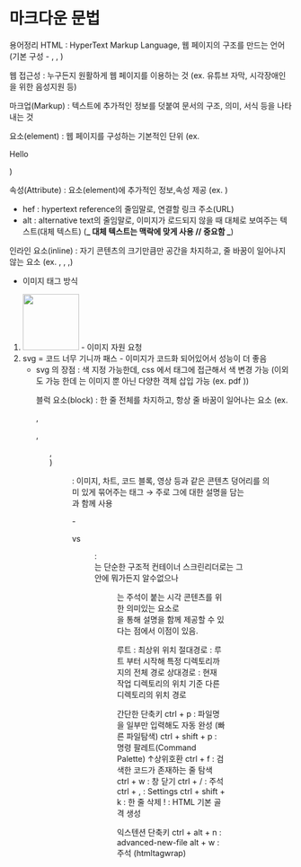# 마크다운 문법

용어정리
HTML : HyperText Markup Language, 웹 페이지의 구조를 만드는 언어
(기본 구성 - <html>, <head>, <body>)

웹 접근성 : 누구든지 원활하게 웹 페이지를 이용하는 것
(ex. 유튜브 자막, 시각장애인을 위한 음성지원 등)

마크업(Markup) : 텍스트에 추가적인 정보를 덧붙여 문서의 구조, 의미, 서식 등을 나타내는 것

요소(element) : 웹 페이지를 구성하는 기본적인 단위
(ex. <p>Hello</p>)

속성(Attribute) : 요소(element)에 추가적인 정보,속성 제공
(ex. <a hef="" alt="">)

- hef : hypertext reference의 줄임말로, 연결할 링크 주소(URL)
- alt : alternative text의 줄임말로, 이미지가 로드되지 않을 때 대체로 보여주는 텍스트(대체 텍스트)
  (**_ 대체 텍스트는 맥락에 맞게 사용 // 중요함 _**)

인라인 요소(inline) : 자기 콘텐츠의 크기만큼만 공간을 차지하고, 줄 바꿈이 일어나지 않는 요소
(ex. <span>, <a>, <img>,)

- 이미지 태그 방식

1. <img src="/src/assets/svg/chitchat.svg" alt="" width="100" height="100" /> - 이미지 자원 요청
2. svg = 코드 너무 기니까 패스 - 이미지가 코드화 되어있어서 성능이 더 좋음
   - svg 의 장점 : 색 지정 가능한데, css 에서 태그에 접근해서 색 변경 가능
     (이외 <object> <embed> 도 가능 한데 <object>는 이미지 뿐 아닌 다양한 객체 삽입 가능 (ex. pdf ))

블럭 요소(block) : 한 줄 전체를 차지하고, 항상 줄 바꿈이 일어나는 요소
(ex. <div>, <p>, <ul>,<section> )

<figure> : 이미지, 차트, 코드 블록, 영상 등과 같은 콘텐츠 덩어리를 의미 있게 묶어주는 태그
→ 주로 그에 대한 설명을 담는 <figcaption>과 함께 사용

-<div> vs <figure> : <div> 는 단순한 구조적 컨테이너 스크린리더로는 그 안에 뭐가든지 알수없으나 <figure> 는 주석이 붙는 시각 콘텐츠를 위한 의미있는 요소로 <figcaption> 을 통해 설명을 함께 제공할 수 있다는 점에서 이점이 있음.

루트 : 최상위 위치
절대경로 : 루트 부터 시작해 특정 디렉토리까지의 전체 경로
상대경로 : 현재 작업 디렉토리의 위치 기준 다른 디렉토리의 위치 경로

간단한 단축키
ctrl + p : 파일명을 일부만 입력해도 자동 완성 (빠른 파일탐색)
ctrl + shift + p : 명령 팔레트(Command Palette) ↑상위호환
ctrl + f : 검색한 코드가 존재하는 줄 탐색
ctrl + w : 창 닫기
ctrl + / : 주석
ctrl + , : Settings
ctrl + shift + k : 한 줄 삭제
! : HTML 기본 골격 생성

익스텐션 단축키
ctrl + alt + n : advanced-new-file
alt + w : 주석 (htmltagwrap)
